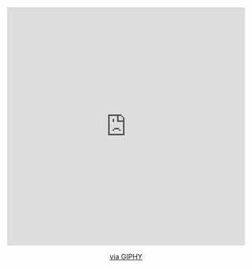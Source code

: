 <div id="header" align="center">
 <iframe src="https://giphy.com/embed/fkZukR450RQ1qnGaq9" width="480" height="480" frameBorder="0" class="giphy-embed" allowFullScreen></iframe><p><a href="https://giphy.com/stickers/transparent-fkZukR450RQ1qnGaq9">via GIPHY</a></p>
</div>
